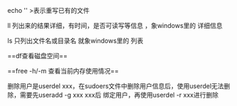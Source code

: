 echo '' >表示重写已有的文件

ll 列出来的结果详细，有时间，是否可读写等信息 ，象windows里的 详细信息

ls 只列出文件名或目录名 就象windows里的  列表


==df查看磁盘空间==

==free -h/-m 查看当前内存使用情况==

删除用户是userdel xxx，在sudoers文件中删除用户信息后，使用userdel无法删除，需要先useradd -g xxx xxx后 绑定用户，再使用userdel -r xxx进行删除